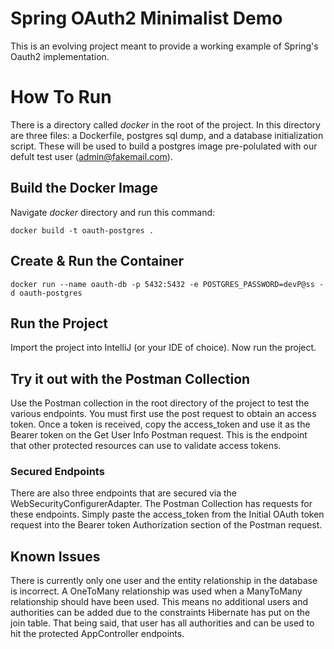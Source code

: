 # Spring OAuth2 Minimalist Demo

This is an evolving project meant to provide a working example of Spring's Oauth2 implementation.

# How To Run
There is a directory called _docker_ in the root of the project. In this directory are three files: a Dockerfile, postgres sql dump, and a database initialization script. These will be used to build a postgres image pre-polulated with our defult test user (admin@fakemail.com).

## Build the Docker Image
Navigate _docker_ directory and run this command:

`docker build -t oauth-postgres .`

## Create & Run the Container
`docker run --name oauth-db -p 5432:5432 -e POSTGRES_PASSWORD=devP@ss -d oauth-postgres`

## Run the Project
Import the project into IntelliJ (or your IDE of choice). Now run the project. 

## Try it out with the Postman Collection
Use the Postman collection in the root directory of the project to test the various endpoints. You must first use the post request to obtain an access token. Once a token is received, copy the access_token and use it as the Bearer token on the Get User Info Postman request. This is the endpoint that other protected resources can use to validate access tokens.

### Secured Endpoints 
There are also three endpoints that are secured via the WebSecurityConfigurerAdapter. The Postman Collection has requests for these endpoints. Simply paste the access_token from the Initial OAuth token request into the Bearer token Authorization section of the Postman request.

## Known Issues
There is currently only one user and the entity relationship in the database is incorrect. A OneToMany relationship was used when a ManyToMany relationship should have been used. This means no additional users and authorities can be added due to the constraints Hibernate has put on the join table. That being said, that user has all authorities and can be used to hit the protected AppController endpoints.


